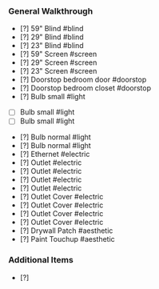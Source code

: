 ### General Walkthrough
- [?] 59" Blind #blind
- [?] 29" Blind #blind
- [?] 23" Blind #blind
- [?] 59" Screen #screen
- [?] 29" Screen #screen
- [?] 23" Screen #screen
- [?] Doorstop bedroom door #doorstop
- [?] Doorstop bedroom closet #doorstop
- [?] Bulb small #light
- [ ] Bulb small #light
- [ ] Bulb small #light
- [?] Bulb normal #light
- [?] Bulb normal #light
- [?] Ethernet #electric
- [?] Outlet #electric
- [?] Outlet #electric
- [?] Outlet #electric
- [?] Outlet #electric
- [?] Outlet Cover #electric
- [?] Outlet Cover #electric
- [?] Outlet Cover #electric
- [?] Outlet Cover #electric
- [?] Drywall Patch #aesthetic
- [?] Paint Touchup #aesthetic

### Additional Items
- [?] 